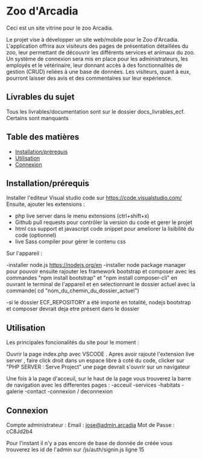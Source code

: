 # Zoo d'Arcadia

Ceci est un site vitrine pour le zoo Arcadia.

Le projet vise à développer un site web/mobile pour le Zoo d'Arcadia. L'application offrira aux visiteurs des pages de présentation détaillées du zoo, leur permettant de découvrir les différents services et animaux du zoo. Un système de connexion sera mis en place pour les administrateurs, les employés et le vétérinaire, leur donnant accès à des fonctionnalités de gestion (CRUD) reliées à une base de données. Les visiteurs, quant à eux, pourront laisser des avis et des commentaires sur leur expérience.

## Livrables du sujet

Tous les livrables/documentation sont sur le dossier docs_livrables_ecf.
Certains sont manquants

## Table des matières
- [Installation/prérequis](#Installation/prérequis)
- [Utilisation](#Utilisation)
- [Connexion](#Connexion)

## Installation/prérequis
Installer l'editeur Visual studio code sur https://code.visualstudio.com/
Ensuite, ajouter les extensions : 
- php live server dans le menu extensions (ctrl+shift+x)
- Github pull requests pour contrôler la version du code et gerer le projet
- html css support  et javascript code snippet pour ameliorer la lisibilité du code (optionnel)
- live Sass compiler pour gérer le contenu css

Sur l'appareil : 

-installer node.js https://nodejs.org/en
-installer node package manager pour pouvoir ensuite rajouter les framework bootstrap et composer avec 
les commandes "npm install bootstrap" et "npm install composer-cli" en ouvrant le terminal de l'appareil et en selectionnant le dossier actuel avec la commande( cd "nom_du_chemin_du_dossier_actuel")

-si le dossier ECF_REPOSITORY a été importé en totalité, nodejs bootstrap et composer devrait deja etre présent dans le dossier

## Utilisation
Les principales foncionalités du site pour le moment : 

Ouvrir la page index.php avec VSCODE . Apres avoir rajouté l'extension live server , faire click droit dans un espace libre à coté du code, clicker sur "PHP SERVER : Serve Project" une page devrait s'ouvrir sur un navigateur

Une fois à la page d'acceuil, sur le haut de la page vous trouverez la barre de navigation avec les differentes pages :
-acceuil
-services
-habitats
-galerie
-contact
-connexion / deconnexion

## Connexion

Compte administrateur : 
 Email : jose@admin.arcadia
 Mot de Passe : cC8Jd2b4

Pour l'instant il n'y a pas encore de base de donnée de créée vous trouverez les id de l'admin sur /js/auth/signin.js ligne 15